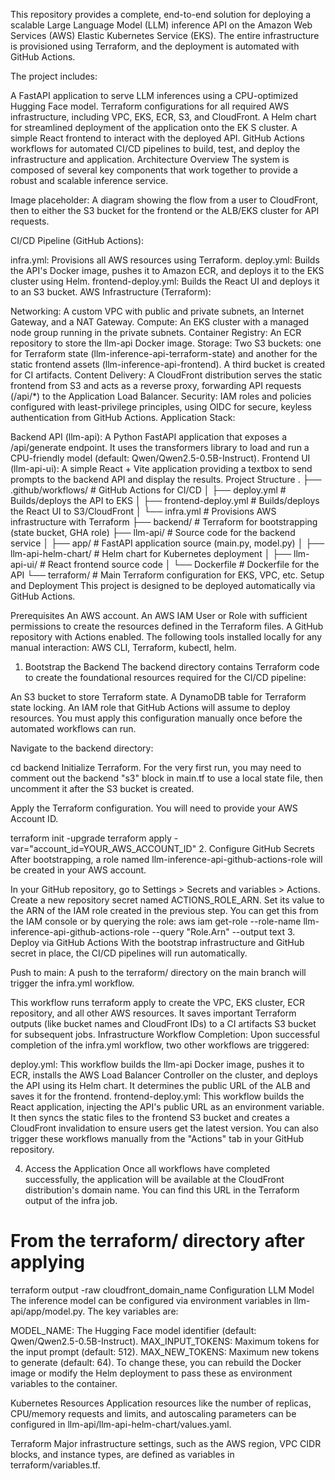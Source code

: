 This repository provides a complete, end-to-end solution for deploying a scalable Large Language Model (LLM) inference API on the Amazon Web Services (AWS) Elastic Kubernetes Service (EKS). The entire infrastructure is provisioned using Terraform, and the deployment is automated with GitHub Actions.

The project includes:

A FastAPI application to serve LLM inferences using a CPU-optimized Hugging Face model.
Terraform configurations for all required AWS infrastructure, including VPC, EKS, ECR, S3, and CloudFront.
A Helm chart for streamlined deployment of the application onto the EK S cluster.
A simple React frontend to interact with the deployed API.
GitHub Actions workflows for automated CI/CD pipelines to build, test, and deploy the infrastructure and application.
Architecture Overview
The system is composed of several key components that work together to provide a robust and scalable inference service.

Image placeholder: A diagram showing the flow from a user to CloudFront, then to either the S3 bucket for the frontend or the ALB/EKS cluster for API requests.

CI/CD Pipeline (GitHub Actions):

infra.yml: Provisions all AWS resources using Terraform.
deploy.yml: Builds the API's Docker image, pushes it to Amazon ECR, and deploys it to the EKS cluster using Helm.
frontend-deploy.yml: Builds the React UI and deploys it to an S3 bucket.
AWS Infrastructure (Terraform):

Networking: A custom VPC with public and private subnets, an Internet Gateway, and a NAT Gateway.
Compute: An EKS cluster with a managed node group running in the private subnets.
Container Registry: An ECR repository to store the llm-api Docker image.
Storage: Two S3 buckets: one for Terraform state (llm-inference-api-terraform-state) and another for the static frontend assets (llm-inference-api-frontend). A third bucket is created for CI artifacts.
Content Delivery: A CloudFront distribution serves the static frontend from S3 and acts as a reverse proxy, forwarding API requests (/api/*) to the Application Load Balancer.
Security: IAM roles and policies configured with least-privilege principles, using OIDC for secure, keyless authentication from GitHub Actions.
Application Stack:

Backend API (llm-api): A Python FastAPI application that exposes a /api/generate endpoint. It uses the transformers library to load and run a CPU-friendly model (default: Qwen/Qwen2.5-0.5B-Instruct).
Frontend UI (llm-api-ui): A simple React + Vite application providing a textbox to send prompts to the backend API and display the results.
Project Structure
.
├── .github/workflows/      # GitHub Actions for CI/CD
│   ├── deploy.yml          # Builds/deploys the API to EKS
│   ├── frontend-deploy.yml # Builds/deploys the React UI to S3/CloudFront
│   └── infra.yml           # Provisions AWS infrastructure with Terraform
├── backend/                # Terraform for bootstrapping (state bucket, GHA role)
├── llm-api/                # Source code for the backend service
│   ├── app/                # FastAPI application source (main.py, model.py)
│   ├── llm-api-helm-chart/ # Helm chart for Kubernetes deployment
│   ├── llm-api-ui/         # React frontend source code
│   └── Dockerfile          # Dockerfile for the API
└── terraform/              # Main Terraform configuration for EKS, VPC, etc.
Setup and Deployment
This project is designed to be deployed automatically via GitHub Actions.

Prerequisites
An AWS account.
An AWS IAM User or Role with sufficient permissions to create the resources defined in the Terraform files.
A GitHub repository with Actions enabled.
The following tools installed locally for any manual interaction: AWS CLI, Terraform, kubectl, helm.
1. Bootstrap the Backend
The backend directory contains Terraform code to create the foundational resources required for the CI/CD pipeline:

An S3 bucket to store Terraform state.
A DynamoDB table for Terraform state locking.
An IAM role that GitHub Actions will assume to deploy resources.
You must apply this configuration manually once before the automated workflows can run.

Navigate to the backend directory:

cd backend
Initialize Terraform. For the very first run, you may need to comment out the backend "s3" block in main.tf to use a local state file, then uncomment it after the S3 bucket is created.

Apply the Terraform configuration. You will need to provide your AWS Account ID.

terraform init -upgrade
terraform apply -var="account_id=YOUR_AWS_ACCOUNT_ID"
2. Configure GitHub Secrets
After bootstrapping, a role named llm-inference-api-github-actions-role will be created in your AWS account.

In your GitHub repository, go to Settings > Secrets and variables > Actions.
Create a new repository secret named ACTIONS_ROLE_ARN.
Set its value to the ARN of the IAM role created in the previous step. You can get this from the IAM console or by querying the role:
aws iam get-role --role-name llm-inference-api-github-actions-role --query "Role.Arn" --output text
3. Deploy via GitHub Actions
With the bootstrap infrastructure and GitHub secret in place, the CI/CD pipelines will run automatically.

Push to main: A push to the terraform/ directory on the main branch will trigger the infra.yml workflow.

This workflow runs terraform apply to create the VPC, EKS cluster, ECR repository, and all other AWS resources.
It saves important Terraform outputs (like bucket names and CloudFront IDs) to a CI artifacts S3 bucket for subsequent jobs.
Infrastructure Workflow Completion: Upon successful completion of the infra.yml workflow, two other workflows are triggered:

deploy.yml: This workflow builds the llm-api Docker image, pushes it to ECR, installs the AWS Load Balancer Controller on the cluster, and deploys the API using its Helm chart. It determines the public URL of the ALB and saves it for the frontend.
frontend-deploy.yml: This workflow builds the React application, injecting the API's public URL as an environment variable. It then syncs the static files to the frontend S3 bucket and creates a CloudFront invalidation to ensure users get the latest version.
You can also trigger these workflows manually from the "Actions" tab in your GitHub repository.

4. Access the Application
Once all workflows have completed successfully, the application will be available at the CloudFront distribution's domain name. You can find this URL in the Terraform output of the infra job.

# From the terraform/ directory after applying
terraform output -raw cloudfront_domain_name
Configuration
LLM Model
The inference model can be configured via environment variables in llm-api/app/model.py. The key variables are:

MODEL_NAME: The Hugging Face model identifier (default: Qwen/Qwen2.5-0.5B-Instruct).
MAX_INPUT_TOKENS: Maximum tokens for the input prompt (default: 512).
MAX_NEW_TOKENS: Maximum new tokens to generate (default: 64).
To change these, you can rebuild the Docker image or modify the Helm deployment to pass these as environment variables to the container.

Kubernetes Resources
Application resources like the number of replicas, CPU/memory requests and limits, and autoscaling parameters can be configured in llm-api/llm-api-helm-chart/values.yaml.

Terraform
Major infrastructure settings, such as the AWS region, VPC CIDR blocks, and instance types, are defined as variables in terraform/variables.tf.
